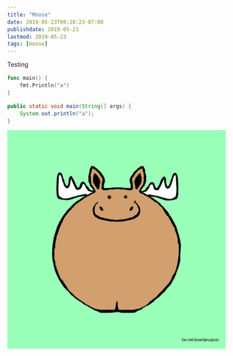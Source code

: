 ```yaml
---
title: "Moose"
date: 2019-05-23T00:18:23-07:00
publishdate: 2019-05-23
lastmod: 2019-05-23
tags: [moose]
---
```

Testing

```go
func main() {
	fmt.Println("a")
}
```

```java
public static void main(String[] args) {
	System.out.println("a");
}
```

<img src="/img/moose.gif" alt="Moose"/>
